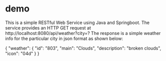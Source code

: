 # demo

This is a simple RESTful Web Service using Java and Springboot. 
The service provides an HTTP GET request at http://localhost:8080/api/weather?city=?
The response is a simple weather info for the particular city in json format as shown below:

{
    "weather": {
        "id": "803",
        "main": "Clouds",
        "description": "broken clouds",
        "icon": "04d"
    }
}
